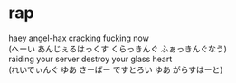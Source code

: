 # rap
haey angel-hax cracking fucking now<br>
(へーい あんじぇるはっくす くらっきんぐ ふぁっきんぐなう)<br>
raiding your server destroy your glass heart<br>
(れいでぃんぐ ゆあ さーばー ですとろい ゆあ がらすはーと)<br>
